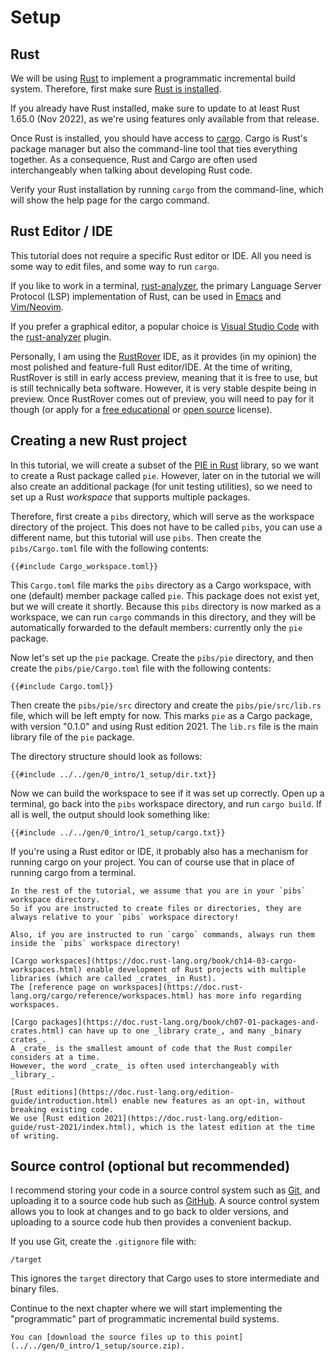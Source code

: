 # Setup

## Rust

We will be using [Rust](https://www.rust-lang.org/) to implement a programmatic incremental build system.
Therefore, first make sure [Rust is installed](https://www.rust-lang.org/tools/install).

If you already have Rust installed, make sure to update to at least Rust 1.65.0 (Nov 2022), as we're using features only available from that release.

Once Rust is installed, you should have access to [cargo](https://doc.rust-lang.org/cargo/).
Cargo is Rust's package manager but also the command-line tool that ties everything together.
As a consequence, Rust and Cargo are often used interchangeably when talking about developing Rust code.

Verify your Rust installation by running `cargo` from the command-line, which will show the help page for the cargo command.

## Rust Editor / IDE

This tutorial does not require a specific Rust editor or IDE.
All you need is some way to edit files, and some way to run `cargo`.

If you like to work in a terminal, [rust-analyzer](https://rust-analyzer.github.io/), the primary Language Server Protocol (LSP) implementation of Rust, can be used in [Emacs](https://rust-analyzer.github.io/manual.html#emacs) and [Vim/Neovim](https://rust-analyzer.github.io/manual.html#vimneovim).

If you prefer a graphical editor, a popular choice is [Visual Studio Code](https://code.visualstudio.com/) with the [rust-analyzer](https://marketplace.visualstudio.com/items?itemName=rust-lang.rust-analyzer) plugin.

Personally, I am using the [RustRover](https://www.jetbrains.com/rust/) IDE, as it provides (in my opinion) the most polished and feature-full Rust editor/IDE.
At the time of writing, RustRover is still in early access preview, meaning that it is free to use, but is still technically beta software.
However, it is very stable despite being in preview.
Once RustRover comes out of preview, you will need to pay for it though (or apply for a [free educational](https://www.jetbrains.com/community/education/#students/) or [open source](https://www.jetbrains.com/community/opensource/#support) license).

## Creating a new Rust project

In this tutorial, we will create a subset of the [PIE in Rust](https://github.com/Gohla/pie) library, so we want to create a Rust package called `pie`.
However, later on in the tutorial we will also create an additional package (for unit testing utilities), so we need to set up a Rust _workspace_ that supports multiple packages.

Therefore, first create a `pibs` directory, which will serve as the workspace directory of the project.
This does not have to be called `pibs`, you can use a different name, but this tutorial will use `pibs`.
Then create the `pibs/Cargo.toml` file with the following contents:

```toml,
{{#include Cargo_workspace.toml}}
```

This `Cargo.toml` file marks the `pibs` directory as a Cargo workspace, with one (default) member package called `pie`.
This package does not exist yet, but we will create it shortly.
Because this `pibs` directory is now marked as a workspace, we can run `cargo` commands in this directory, and they will be automatically forwarded to the default members: currently only the `pie` package.

Now let's set up the `pie` package.
Create the `pibs/pie` directory, and then create the `pibs/pie/Cargo.toml` file with the following contents:

```toml,
{{#include Cargo.toml}}
```

Then create the `pibs/pie/src` directory and create the `pibs/pie/src/lib.rs` file, which will be left empty for now.
This marks `pie` as a Cargo package, with version "0.1.0" and using Rust edition 2021.
The `lib.rs` file is the main library file of the `pie` package.

The directory structure should look as follows:

```
{{#include ../../gen/0_intro/1_setup/dir.txt}}
```

Now we can build the workspace to see if it was set up correctly.
Open up a terminal, go back into the `pibs` workspace directory, and run `cargo build`.
If all is well, the output should look something like:

```shell,
{{#include ../../gen/0_intro/1_setup/cargo.txt}}
```

If you're using a Rust editor or IDE, it probably also has a mechanism for running cargo on your project.
You can of course use that in place of running cargo from a terminal. 

```admonish warning title="Important"
In the rest of the tutorial, we assume that you are in your `pibs` workspace directory.
So if you are instructed to create files or directories, they are always relative to your `pibs` workspace directory!

Also, if you are instructed to run `cargo` commands, always run them inside the `pibs` workspace directory!
```

```admonish tip title="Cargo Workspaces, Packages, and Crates; Rust Editions" collapsible=true
[Cargo workspaces](https://doc.rust-lang.org/book/ch14-03-cargo-workspaces.html) enable development of Rust projects with multiple libraries (which are called _crates_ in Rust).
The [reference page on workspaces](https://doc.rust-lang.org/cargo/reference/workspaces.html) has more info regarding workspaces.

[Cargo packages](https://doc.rust-lang.org/book/ch07-01-packages-and-crates.html) can have up to one _library crate_, and many _binary crates_.
A _crate_ is the smallest amount of code that the Rust compiler considers at a time.
However, the word _crate_ is often used interchangeably with _library_.

[Rust editions](https://doc.rust-lang.org/edition-guide/introduction.html) enable new features as an opt-in, without breaking existing code.
We use [Rust edition 2021](https://doc.rust-lang.org/edition-guide/rust-2021/index.html), which is the latest edition at the time of writing.
```

## Source control (optional but recommended)

I recommend storing your code in a source control system such as [Git](https://git-scm.com/), and uploading it to a source code hub such as [GitHub](https://github.com/).
A source control system allows you to look at changes and to go back to older versions, and uploading to a source code hub then provides a convenient backup.

If you use Git, create the `.gitignore` file with:

```.gitignore
/target
```

This ignores the `target` directory that Cargo uses to store intermediate and binary files.

Continue to the next chapter where we will start implementing the "programmatic" part of programmatic incremental build systems.

```admonish example title="Download source code" collapsible=true
You can [download the source files up to this point](../../gen/0_intro/1_setup/source.zip).
```
